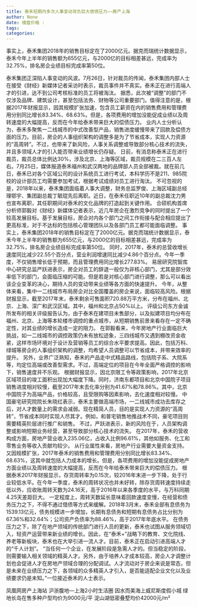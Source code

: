 ```yaml
---
title: 泰禾短期内多次人事变动背负巨大偿债压力——房产上海
author: None
date: 楼盘价格 : 
tags: 
categories: 
---
```

事实上，泰禾集团2018年的销售目标定在了2000亿元。据克而瑞统计数据显示，泰禾今年上半年的销售额为655亿元，与2000亿的目标相差甚远，完成率为32.75%，排名房企业绩目标完成率第50位。
<!-- more -->
泰禾集团正深陷人事变动的风波。7月26日，针对裁员的传闻，泰禾集团内部人士在接受《财经》新媒体记者采访时表示，裁员事件并不真实。泰禾正在进行高端人才的引进，达不到公司考核标准的员工将被淘汰。
据悉，此次被“调整”的部门不仅涉及品牌、建筑设计，甚至包括法务、财物等公司重要部门。值得注意的是，根据2017年财报显示，因其规模扩张加速，包含员工薪资在内的销售费用和管理费用分别同比增长83.34%、68.63%。但是，各项费用的增加没能促成业绩以及周转速度的大幅提高，反而在今年给泰禾带来巨大的偿债压力。
业内人士分析认为，泰禾多聚焦一二线城市的中式改善型产品，销售进度缓慢带来了回款及偿债方面的压力。目前，房企的人事组织架构的调整多是为了节省成本，实现人力资源的“高周转”。不过，也带来了新风险，人事关系调整或导致部分核心技术的流失，并且多领域人才的引入能否带来业绩增长仍存疑。
日前，有消息称泰禾正在进行裁员，裁员总体比例达30%，涉及北京、上海等区域，裁员规模在二三百人左右。7月25日，媒体报道泰禾福州和武汉两地的品牌部人员全部被裁。就在前几日，泰禾已对各个区域公司的设计系统员工进行考试，本科学历不是211、985院校的设计部员工均需要参加考试，根据考试成绩对员工进行淘汰。
不可忽视的是，2018年以来，泰禾集团面临着人事大调整，财务总监罗俊、上海区域副总经理鄂宇、集团副总裁丁毓琨先后离职。近日，在泰禾任职近10年的副总裁沈力男也宣布离职，其任职期间对泰禾的文化品牌的打造起到关键作用。
合硕机构首席分析师郭毅对《财经》新媒体记者表示，近几年房企在激烈竞争的同时提出了一个较高发展目标。基于发展目标，房企对内各个部门之间工作衔接与配合相应提出了更高标准，对于不达标的包括核心管理团队以及各部门员工都可能面临调整。
事实上，泰禾集团2018年的销售目标定在了2000亿元。据克而瑞统计数据显示，泰禾今年上半年的销售额为655亿元，与2000亿的目标相差甚远，完成率为32.75%，排名房企业绩目标完成率第50位。
同时，2017年，泰禾的总营收增长速度同比减少22.55个百分点，营业利润增速同比减少4.86个百分点。今年一季度，不仅销售增长低于预期，而且管理费用同比增长277.83%。
易居研究院智库中心研究总监严跃进表示，房企对员工的辞退一般仅为非核心部门，尤其是部分效率低下的部门，会面临压缩的可能。但是若是对核心部门进行调整，那么可以看出该企业变革的决心，期待人员的变动带来业绩等各方面的快速提升。
今年，从整体来看，集中一二线城市布局房企对比全国覆盖的房企来说，面临较高风险。根据财报显示，截至2017年末，泰禾剩余可售面积720.88万平方米，分布在福州、北京、上海、深广和武汉区域。其中，福州和北京占50%以上。
评级公司东方金诚所发布的相关评级报告认为，由于泰禾在建项目未售部分，以及拟建项目均分布在福州、北京、上海等本轮楼市调控的重点城市，从短期销售前景来看存在一定不确定性，对其业绩的增长造成一定的阻力。
在郭毅看来，今年房地产行业面临巨大挑战，如一二线城市的调控政策仍未有放松迹象，三四线城市又遇到棚改资金收紧，这样市场环境对于设计及营销等员工的综合水平要求提高。因此，包括万科、绿城等房企的人事组织架构的调整，均希望人员调整可以节省成本，并带来效率的提升。
另外，业界广泛熟知，泰禾的产品走中式精品路线，包括院子系、大院系等，均定位高端或改善型需求。不过，高端定位的项目在今年全面严格调控的影响下，销售速度并不乐观。
根据财报显示，因北京限工令等政策影响，2017年北京区域项目的竣工面积出现加大幅度下降。同时，济南东都项目和北京中国院子项目销售进度相对较慢，截至2017年末去化率分别为41.67%和78.86%。其中，北京中国院子为高端产品，价格较高，且受限购等因素影响，去化速度相对较慢。
中国豪宅研究院院长朱晓红表示，泰禾主要做高端市场，一二线城市成功去库存之后，对人才数量上的需求会减弱。现在精简人员，目的是实现人力资源的“高周转”，节省成本同时实现人尽其才。例如，和普宅销售地推战术不同，豪宅项目则需要精英阶层进行推广和销售。
不过，严跃进表示，新的风险在于，人员架构调整或影响短期业务经营，甚至导致部分核心技术的流失。
在2017年，泰禾的营收构成方面，房地产营业收入235.06亿，占收入比例96.61%，其他如服务、化工和零售业务等收入贡献均较少。
从行业属性来看，房地产行业需要大量资金支持。又因规模扩张，2017年泰禾的销售费用和管理费用分别同比增长83.34%、68.63%，这其中就包括人力成本的增长。但是，各项费用的增加没能促成房地产方面业绩以及周转速度的大幅提高，反而在今年给泰禾带来巨大的偿债压力。
根据泰禾2017年财报显示，存货周转率为0.15次，较2016年末进一步下降，处于行业较低水平。在今年一季度，泰禾的周转状况也并未好转，除存货周转速度持续走低以外，应收账周转天数为24.16天，高于2016年以来各季度的水平，与万科同期4.25天差距巨大。
一定程度上，周转天数延长意味着回款速度变慢，在经营和债务压力之下，不得不通过借债等方式来缓解。2018年3月末，泰禾全部有息债务为1539.13亿元，债务规模进一步增加，长期有息债务和短期有息债务占比分别为67.36%和32.64%；公司资产负债率为88.46%，高于2017年年底水平。
在债务压力之下，除了在地产领域的传统部门进行人员的更新，泰禾也试图从服务领域切入，轻资产运营带来新业绩的增长。因此，在“泰禾+”战略下的教育、文化院线、养老等新板块，泰禾也在大举引进一流人才。目前，泰禾正在启动引进高端人才的“千人计划”。
“当任何一个企业，在发展阶段是急需人才的。但当稳定的阶段，则需要输入相关领域的精英人才。另外，由于培养人才成本较高，房企人才调整计划也会促进人才在房地产领域合理的分配调试。人才流动对于房企来说是常态，但是未来在业绩压力之下，各领域的众多精英人才引入，是否能适配企业文化以及业绩要求仍是未知。”一位接近泰禾的人士表示。
                        
                        
                        
                        
                                        
                    
                    
                
                    
                    
                    
                
                    
                
凤凰网房产上海站
沪浙腹地—上海2小时生活圈
因水而美海上威尼斯度假小城
绿地长岛在售多种户型均价为9000元/平
淀山湖低密叠墅均价42000元/m²
	                        
	                    
	                        
	                    
